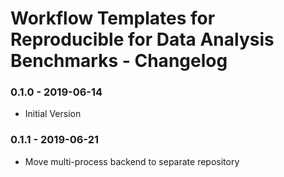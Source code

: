 # Workflow Templates for Reproducible for Data Analysis Benchmarks - Changelog

### 0.1.0 - 2019-06-14

* Initial Version


### 0.1.1 - 2019-06-21

* Move multi-process backend to separate repository
